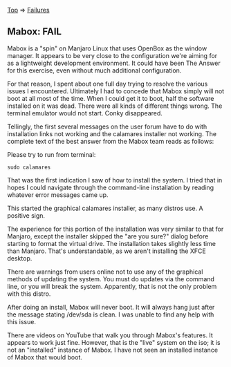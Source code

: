[Top](https://github.com/neopragma/provision-lightweight-development-environments) =&gt; [Failures](../failures.md)

## Mabox: FAIL

Mabox is a "spin" on Manjaro Linux that uses OpenBox as the window manager. It appears to be very close to the configuration we're aiming for as a lightweight development environment. It could have been The Answer for this exercise, even without much additional configuration. 

For that reason, I spent about one full day trying to resolve the various issues I encountered. Ultimately I had to concede that Mabox simply will not boot at all most of the time. When I could get it to boot, half the software installed on it was dead. There were all kinds of different things wrong. The terminal emulator would not start. Conky disappeared. 

Tellingly, the first several messages on the user forum have to do with installation links not working and the calamares installer not working. The complete text of the best answer from the Mabox team reads as follows:

Please try to run from terminal:

```
sudo calamares
```

That was the first indication I saw of how to install the system. I tried that in hopes I could navigate through the command-line installation by reading whatever error messages came up. 

This started the graphical calamares installer, as many distros use. A positive sign. 

The experience for this portion of the installation was very similar to that for Manjaro, except the installer skipped the "are you sure?" dialog before starting to format the virtual drive. The installation takes slightly less time than Manjaro. That's understandable, as we aren't installing the XFCE desktop.

There are warnings from users online not to use any of the graphical methods of updating the system. You must do updates via the command line, or you will break the system. Apparently, that is not the only problem with this distro.

After doing an install, Mabox will never boot. It will always hang just after the message stating /dev/sda is clean. I was unable to find any help with this issue. 

There are videos on YouTube that walk you through Mabox's features. It appears to work just fine. However, that is the "live" system on the iso; it is not an "installed" instance of Mabox. I have not seen an installed instance of Mabox that would boot. 






